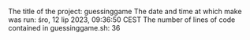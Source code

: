 The title of the project: guessinggame
The date and time at which make was run: śro, 12 lip 2023, 09:36:50 CEST
The number of lines of code contained in guessinggame.sh:
36
